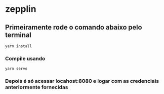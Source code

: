 # zepplin

## Primeiramente rode o comando abaixo pelo terminal

```
yarn install
```

### Compile usando

```
yarn serve
```

### Depois é só acessar locahost:8080 e logar com as credenciais anteriormente fornecidas
